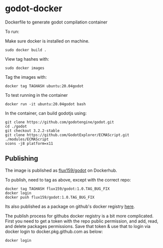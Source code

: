 # godot-docker
Dockerfile to generate godot compilation container

To run:

Make sure docker is installed on machine.

```
sudo docker build .
```

View tag hashes with:
```
sudo docker images
```

Tag the images with:
```
docker tag TAGHASH ubuntu:20.04godot
```

To test running in the container
```
docker run -it ubuntu:20.04godot bash
```

In the container, can build godotjs using:
```
git clone https://github.com/godotengine/godot.git
cd ./godot
git checkout 3.2.2-stable
git clone https://github.com/GodotExplorer/ECMAScript.git ./modules/ECMAScript
scons -j8 platform=x11
```

## Publishing

The image is published as [flux159/godot](https://hub.docker.com/r/flux159/godot) on Dockerhub.

To publish, need to tag as above, except with the correct repo:
```
docker tag TAGHASH flux159/godot:1.0.TAG_BUG_FIX
docker login
docker push flux159/godot:1.0.TAG_BUG_FIX
```

Its also published as a package on github's docker registry [here](https://github.com/Flux159/godot-docker/packages/330543).

The publish process for githubs docker registry is a bit more complicated. First you need to get a token with the repo public permission, and add, read, and delete packages permissions. Save that token & use that to login via docker login to docker.pkg.github.com as below:
```
docker login 
```

